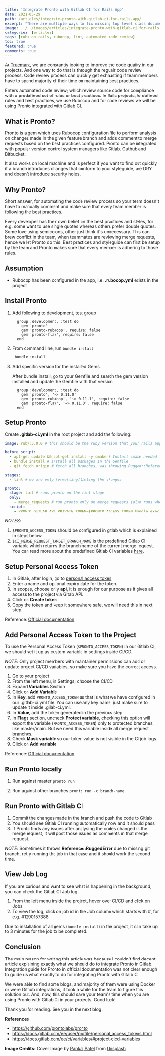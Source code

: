 ```yaml
---
title: 'Integrate Pronto with Gitlab CI for Rails App'
date: 2021-05-29
path: /articles/integrate-pronto-with-gitlab-ci-for-rails-app/
excerpt: "There are multiple ways to fix missing top level class documentation comment in Rubocop. You can disable it in your whole app with by disabling cop in the whole project, disable it in one class or just add a comment above the class declaration."
image: ../../images/articles/integrate-pronto-with-gitlab-ci-for-rails-app.webp
categories: [articles]
tags: [ruby on rails, rubocop, lint, automated code review]
toc: true
featured: true
comments: true
---
```


At <a href="https://truemark.com.np" target="_blank">Truemark</a>, we are constantly looking to improve the code quality in our projects. And one way to do that is through the regualr code review process. Code review process can quickly get exhausting if team members have to spend majority of their time on maintaining best practices.

Enters automated code review; which review source code for compliance with a predefined set of rules or best practices. In Rails projects, to defined rules and best practices, we use Rubocop and for code reviews we will be using Pronto integrated with Gitlab CI.

## What is Pronto?

Pronto is a gem which uses Rubocop configuration file to perform analysis on changes made in the given feature branch and adds comment to merge requests based on the best practices configured. Pronto can be integrated with popular version control system managers like Gitlab. Guthub and Bitbucket.

It also works on local machine and is perfect if you want to find out quickly if a branch introduces changes that conform to your styleguide, are DRY and doesn't introduce security holes.


## Why Pronto?

Short answer, for automating the code review process so your team doesn't have to manually comment and make sure that every team member is following the best practices.

Every developer has their own belief on the best practices and styles, for e.g. some want to use single quotes whereas others prefer double quotes. Some love using semicolons, other just think it's unnecessary. This can brew conflict in the team, when teammates are reviewing merge requests, hence we let Pronto do this. Best practices and styleguide can first be setup by the team and Pronto makes sure that every member is adhering to those rules.

## Assumption

- Rubocop has been configured in the app, i.e. **.rubocop.yml** exists in the project

## Install Pronto

1. Add following to development, test group

    ```gemfile
      group :development, :test do
        gem 'pronto'
        gem 'pronto-rubocop', require: false
        gem 'pronto-flay', require: false
      end
    ```

2. From command line, run `bundle install`

   ```cmd
    bundle install
   ```

3. Add specific version for the installed Gems

    After bundle install, go to your Gemfile and search the gem version installed and update the Gemfile with that version

    ```gemfile
      group :development, :test do
        gem 'pronto', '~> 0.11.0'
        gem 'pronto-rubocop', '~> 0.11.1', require: false
        gem 'pronto-flay', '~> 0.11.0', require: false
      end
    ```

## Setup Pronto

Create **.gitlab-ci.yml** in the root project and add the following:

```yml
image: ruby:3.0.0 # this should be the ruby version that your rails app is using, ours was using 3.0.0

before_script:
  - apt-get update && apt-get install -y cmake # Install cmake needed for pronto
  - bundle install # install all packages in the Gemfile
  - git fetch origin # fetch all branches, was throwing Rugged::ReferenceError, you can remove this and try if it works for you

stages:
  - lint # we are only formatting/linting the changes

pronto:
  stage: lint # runs pronto on the lint stage
  only:
    - merge_requests # run pronto only on merge requests (also runs when new changes are pushed to the merge request)
  script:
    - PRONTO_GITLAB_API_PRIVATE_TOKEN=$PRONTO_ACCESS_TOKEN bundle exec pronto run -f gitlab_mr -c origin/$CI_MERGE_REQUEST_TARGET_BRANCH_NAME # Run pronto on branch of current merge request
```

_NOTES_: 

1. `$PRONTO_ACCESS_TOKEN` should be configured in gitlab which is explained in steps below. 
2. `$CI_MERGE_REQUEST_TARGET_BRANCH_NAME` is the predefined Gitlab CI variable which returns the branch name of the current merge request. You can read more about the predefined Gitlab CI variables <a href="https://docs.gitlab.com/ee/ci/variables/predefined_variables.html" target="_blank">here</a>.


## Setup Personal Access Token

1. In Gitlab, after login, go to <a href="https://gitlab.com/-/profile/personal_access_tokens" target="_blank">personal access token</a>
2. Enter a name and optional expiry date for the token.
3. In scopes, choose only **api**, it is enough for our purpose as it gives all access to the project via Gitab API.
4. Click on **Create token**
5. Copy the token and keep it somewhere safe, we will need this in next step.

Reference: <a href="https://docs.gitlab.com/ee/user/profile/personal_access_tokens.html" target="_blank">Official documentation</a>

## Add Personal Access Token to the Project

To use the Personal Access Token (`$PRONTO_ACCESS_TOKEN`) in our Gitlab CI, we should set it up as custom variable in settings inside CI/CD.

_NOTE_: Only project members with maintainer permissions can add or update project CI/CD variables, so make sure you have the correct access.

1. Go to your project
2. From the left menu, in Settings; choose the CI/CD
3. Expand **Variables** Section
4. Click on **Add Variable**
5. In **Key**, add `PRONTO_ACCESS_TOKEN` as that is what we have configured in our .gitlab-ci.yml file. You can use any key name, just make sure to update it inside .gilab-ci.yml.
6. In **Value**, add the token generated in the previous step
7. In **Flags** section, uncheck **Protect variable**, checking this option will export the variable (`PRONTO_ACCESS_TOKEN`) only to protected branches like master/main. But we need this variable inside all merge request branches.
8. Check **Mask variable** so our token value is not visible in the CI job logs.
9. Click on **Add variable**

Reference: <a href="https://docs.gitlab.com/ee/ci/variables/#project-cicd-variables" target="_blank">Official documentation</a>

## Run Pronto locally

1. Run against master
    `pronto run`

2. Run against other branches
    `pronto run -c branch-name`

## Run Pronto with Gitlab CI

1. Commit the changes made in the branch and push the code to Gitlab
2. You should see Gitlab CI running automatically now and it should pass
3. If Pronto finds any issues after analysing the codes changed in the merge request, it will post those issues as comments in that merge request.

_NOTE_: Sometimes it throws **Reference::RuggedError** due to missing git branch, retry running the job in that case and it should work the second time.

## View Job Log

If you are curious and want to see what is happening in the background, you can check the Gitlab CI Job log.

1. From the left menu inside the project, hover over CI/CD and click on Jobs
2. To view the log, click on job id in the Job column which starts with #, for e.g. #1290157388

Due to installation of all gems (`bundle install`) in the project, it can take up to 3 minutes for the job to be completed.

## Conclusion

The main reason for writing this article was because I couldn't find decent article explaining exactly what we should do to integrate Pronto in Gitlab. Integration guide for Pronto in official documentation was not clear enough to guide us what exactly to do for integrating Pronto with Gitalb CI.

We were able to find some blogs, and majority of them were using Docker or were Github integrations, it took a while for the team to figure this solution out. And, now, this should save your team's time when you are using Pronto with Gitlab Ci in your projects. Good luck!

Thank you for reading. See you in the next blog.

**References**

- https://github.com/prontolabs/pronto
- https://docs.gitlab.com/ee/user/profile/personal_access_tokens.html
- https://docs.gitlab.com/ee/ci/variables/#project-cicd-variables


**Image Credits:** Cover Image by <a href="https://unsplash.com/@pankajpatel?utm_source=unsplash&utm_medium=referral&utm_content=creditCopyText" target="_blank">Pankaj Patel</a> from <a href="https://unsplash.com/s/photos/git?utm_source=unsplash&utm_medium=referral&utm_content=creditCopyText" target="_blank">Unsplash</a>

